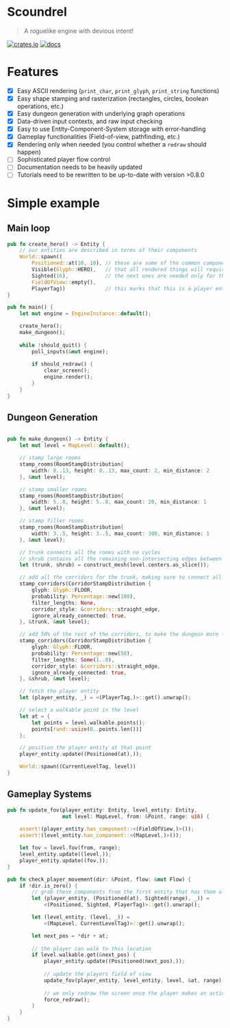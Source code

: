 # Scoundrel
> A roguelike engine with devious intent!

[![crates.io](https://img.shields.io/crates/v/scoundrel.svg)](https://crates.io/crates/scoundrel)
[![docs](https://docs.rs/scoundrel/badge.svg)](http://docs.rs/mpd/)

# Features

- [x] Easy ASCII rendering (`print_char`, `print_glyph`, `print_string` functions)
- [x] Easy shape stamping and rasterization (rectangles, circles, boolean operations, etc.)
- [x] Easy dungeon generation with underlying graph operations
- [x] Data-driven input contexts, and raw input checking
- [x] Easy to use Entity-Component-System storage with error-handling
- [x] Gameplay functionalities (Field-of-view, pathfinding, etc.)
- [x] Rendering only when needed (you control whether a `redraw` should happen)
- [ ] Sophisticated player flow control
- [ ] Documentation needs to be heavily updated
- [ ] Tutorials need to be rewritten to be up-to-date with version >0.8.0

# Simple example

## Main loop

```rust
pub fn create_hero() -> Entity {
    // our entities are described in terms of their components
    World::spawn((
        Positioned::at(10, 10), // these are some of the common components
        Visible(Glyph::HERO),   // that all rendered things will require
        Sighted(16),            // the next ones are needed only for things with sight
        FieldOfView::empty(),
        PlayerTag))             // this marks that this is a player entity
}

pub fn main() {
    let mut engine = EngineInstance::default();

    create_hero();
    make_dungeon();
    
    while !should_quit() {
        poll_inputs(&mut engine);
        
        if should_redraw() {
            clear_screen();
            engine.render();
        }
    }
}
```

## Dungeon Generation

```rust

pub fn make_dungeon() -> Entity {
    let mut level = MapLevel::default();

    // stamp large rooms
    stamp_rooms(RoomStampDistribution{ 
        width: 8..13, height: 8..13, max_count: 2, min_distance: 2 
    }, &mut level);

    // stamp smaller rooms
    stamp_rooms(RoomStampDistribution{ 
        width: 5..8, height: 5..8, max_count: 20, min_distance: 1 
    }, &mut level);

    // stamp filler rooms
    stamp_rooms(RoomStampDistribution{ 
        width: 3..5, height: 3..5, max_count: 300, min_distance: 1 
    }, &mut level);

    // trunk connects all the rooms with no cycles
    // shrub contains all the remaining non-intersecting edges between rooms
    let (trunk, shrub) = construct_mesh(level.centers.as_slice());

    // add all the corridors for the trunk, making sure to connect all the rooms
    stamp_corridors(CorridorStampDistribution {
        glyph: Glyph::FLOOR,
        probability: Percentage::new(100),
        filter_lengths: None,
        corridor_style: &corridors::straight_edge,
        ignore_already_connected: true,
    }, &trunk, &mut level);

    // add 50% of the rest of the corridors, to make the dungeon more fun
    stamp_corridors(CorridorStampDistribution {
        glyph: Glyph::FLOOR,
        probability: Percentage::new(50),
        filter_lengths: Some(1..8),
        corridor_style: &corridors::straight_edge,
        ignore_already_connected: true,
    }, &shrub, &mut level);

    // fetch the player entity
    let (player_entity, _) = <(PlayerTag,)>::get().unwrap();

    // select a walkable point in the level
    let at = {
        let points = level.walkable.points();
        points[rand::usize(0..points.len())]
    };

    // position the player entity at that point
    player_entity.update((Positioned(at),));

    World::spawn((CurrentLevelTag, level))
}
```

## Gameplay Systems

```rust
pub fn update_fov(player_entity: Entity, level_entity: Entity, 
                  mut level: MapLevel, from: &Point, range: u16) {
    
    assert!(player_entity.has_component::<(FieldOfView,)>());
    assert!(level_entity.has_component::<(MapLevel,)>());

    let fov = level.fov(from, range);
    level_entity.update((level,));
    player_entity.update((fov,));
}

pub fn check_player_movement(dir: &Point, flow: &mut Flow) {
    if !dir.is_zero() {
        // grab these components from the first entity that has them all
        let (player_entity, (Positioned(at), Sighted(range), _)) = 
            <(Positioned, Sighted, PlayerTag)>::get().unwrap();

        let (level_entity, (level, _)) = 
            <(MapLevel, CurrentLevelTag)>::get().unwrap();

        let next_pos = *dir + at;
        
        // the player can walk to this location
        if level.walkable.get(&next_pos) {
            player_entity.update((Positioned(next_pos),));
            
            // update the players field of view
            update_fov(player_entity, level_entity, level, &at, range);
            
            // we only redraw the screen once the player makes an action
            force_redraw();
        }
    }
}
```